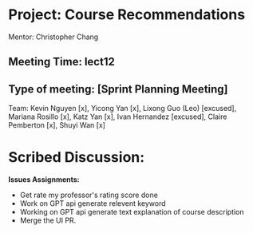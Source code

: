 # Project: Course Recommendations

Mentor: Christopher Chang

## Meeting Time: lect12

## Type of meeting: [Sprint Planning Meeting]

Team: Kevin Nguyen [x], Yicong Yan [x], Lixong Guo (Leo) [excused], Mariana Rosillo [x], Katz Yan [x], Ivan Hernandez [excused], Claire Pemberton [x], Shuyi Wan [x]

# Scribed Discussion:

**Issues Assignments:**

* Get rate my professor's rating score done
* Work on GPT api generate relevent keyword
* Working on GPT api generate text explanation of course description
* Merge the UI PR.
